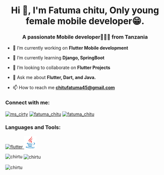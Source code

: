 <h1 align="center">Hi 👋, I'm Fatuma chitu, Only young female mobile developer😁.</h1>
<h3 align="center">A passionate Mobile developer👩🏻‍💻 from Tanzania</h3>



- 🔭 I’m currently working on **Flutter Mobile development**

- 🌱 I’m currently learning **Django, SpringBoot**

- 👯 I’m looking to collaborate on **Flutter Projects**

- 💬 Ask me about **Flutter, Dart, and Java.**

- 📫 How to reach me **chitufatuma45@gmail.com**

<h3 align="left">Connect with me:</h3>
<p align="left">
<a href="https://twitter.com/ms_cirty" target="blank"><img align="center" src="https://raw.githubusercontent.com/rahuldkjain/github-profile-readme-generator/master/src/images/icons/Social/twitter.svg" alt="ms_cirty" height="30" width="40" /></a>
<a href="https://linkedin.com/in/fatuma_chitu" target="blank"><img align="center" src="https://raw.githubusercontent.com/rahuldkjain/github-profile-readme-generator/master/src/images/icons/Social/linked-in-alt.svg" alt="fatuma_chitu" height="30" width="40" /></a>
<a href="https://instagram.com/fatuma_chitu" target="blank"><img align="center" src="https://raw.githubusercontent.com/rahuldkjain/github-profile-readme-generator/master/src/images/icons/Social/instagram.svg" alt="fatuma_chitu" height="30" width="40" /></a>
</p>

<h3 align="left">Languages and Tools:</h3>
<p align="left"> <a href="https://flutter.dev" target="_blank" rel="noreferrer"> <img src="https://www.vectorlogo.zone/logos/flutterio/flutterio-icon.svg" alt="flutter" width="40" height="40"/> </a> <a href="https://www.java.com" target="_blank" rel="noreferrer"> <img src="https://raw.githubusercontent.com/devicons/devicon/master/icons/java/java-original.svg" alt="java" width="40" height="40"/> </a> </p>

<p><img align="left" src="https://github-readme-stats.vercel.app/api/top-langs?username=chirtu&show_icons=true&locale=en&layout=compact" alt="chirtu" /></p>

<p>&nbsp;<img align="center" src="https://github-readme-stats.vercel.app/api?username=chirtu&show_icons=true&locale=en" alt="chirtu" /></p>

<p><img align="center" src="https://github-readme-streak-stats.herokuapp.com/?user=chirtu&" alt="chirtu" /></p>
